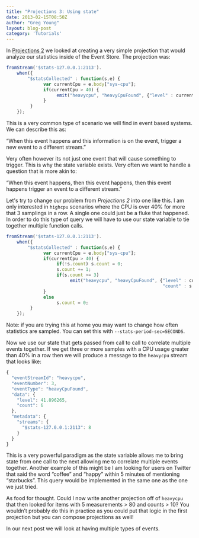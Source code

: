 ```yaml
---
title: "Projections 3: Using state"
date: 2013-02-15T08:50Z
author: "Greg Young"
layout: blog-post
category: 'Tutorials'
---
```


In [Projections 2](/blog/20130213/projections-2-a-simple-sep-projection) we looked at creating a very simple projection that would analyze our statistics inside of the Event Store. The projection was:

```javascript
fromStream('$stats-127.0.0.1:2113').
    when({
        "$statsCollected" : function(s,e) {
              var currentCpu = e.body["sys-cpu"];
              if(currentCpu > 40) {
                   emit("heavycpu", "heavyCpuFound", {"level" : currentCpu})
              }
         }
    });
```

This is a very common type of scenario we will find in event based systems. We can describe this as:

“When this event happens and this information is on the event, trigger a new event to a different stream.”

Very often however its not just one event that will cause something to trigger. This is why the state variable exists. Very often we want to handle a question that is more akin to:

“When this event happens, then this event happens, then this event happens trigger an event to a different stream.”

Let's try to change our problem from *Projections 2* into one like this. I am only interested in `highcpu` scenarios where the CPU is over 40% for more that 3 samplings in a row. A single one could just be a fluke that happened. In order to do this type of query we will have to use our state variable to tie together multiple function calls.

```javascript
fromStream('$stats-127.0.0.1:2113').
    when({
        "$statsCollected" : function(s,e) {
              var currentCpu = e.body["sys-cpu"];
              if(currentCpu > 40) {
                   if(!s.count) s.count = 0;
                   s.count += 1;
                   if(s.count >= 3)
                        emit("heavycpu", "heavyCpuFound", {"level" : currentCpu,
                                                           "count" : s.count});
              }
              else
                   s.count = 0;
         }
    });
```

Note: if you are trying this at home you may want to change how often statistics are sampled. You can set this with `--stats-period-sec=SECONDS`.

Now we use our state that gets passed from call to call to correlate multiple events together. If we get three or more samples with a CPU usage greater than 40% in a row then we will produce a message to the `heavycpu` stream that looks like:

```javascript
{
  "eventStreamId": "heavycpu",
  "eventNumber": 3,
  "eventType": "heavyCpuFound",
  "data": {
    "level": 41.896265,
    "count": 6
  },
  "metadata": {
    "streams": {
      "$stats-127.0.0.1:2113": 8
    }
  }
}
```

This is a very powerful paradigm as the state variable allows me to bring state from one call to the next allowing me to correlate multiple events together. Another example of this might be I am looking for users on Twitter that said the word “coffee” and “happy” within 5 minutes of mentioning “starbucks”. This query would be implemented in the same one as the one we just tried.

As food for thought. Could I now write another projection off of `heavycpu` that then looked for items with 5 measurements > 80 and counts > 10? You wouldn’t probably do this in practice as you could put that logic in the first projection but you can compose projections as well!

In our next post we will look at having multiple types of events.